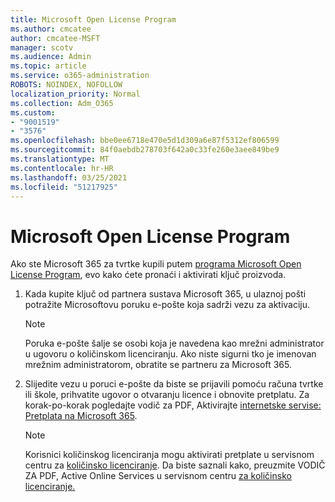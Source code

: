 ```yaml
---
title: Microsoft Open License Program
ms.author: cmcatee
author: cmcatee-MSFT
manager: scotv
ms.audience: Admin
ms.topic: article
ms.service: o365-administration
ROBOTS: NOINDEX, NOFOLLOW
localization_priority: Normal
ms.collection: Adm_O365
ms.custom:
- "9001519"
- "3576"
ms.openlocfilehash: bbe0ee6718e470e5d1d309a6e87f5312ef806599
ms.sourcegitcommit: 84f0aebdb278703f642a0c33fe260e3aee849be9
ms.translationtype: MT
ms.contentlocale: hr-HR
ms.lasthandoff: 03/25/2021
ms.locfileid: "51217925"
---
```

# <a name="microsoft-open-license-program"></a>Microsoft Open License Program

Ako ste Microsoft 365 za tvrtke kupili putem [programa Microsoft Open License Program](https://go.microsoft.com/fwlink/p/?LinkID=613298), evo kako ćete pronaći i aktivirati ključ proizvoda.

1. Kada kupite ključ od partnera sustava Microsoft 365, u ulaznoj pošti potražite Microsoftovu poruku e-pošte koja sadrži vezu za aktivaciju.

    > [!NOTE]
    > Poruka e-pošte šalje se osobi koja je navedena kao mrežni administrator u ugovoru o količinskom licenciranju. Ako niste sigurni tko je imenovan mrežnim administratorom, obratite se partneru za Microsoft 365.
1. Slijedite vezu u poruci e-pošte da biste se prijavili pomoću računa tvrtke ili škole, prihvatite ugovor o otvaranju licence i obnovite pretplatu. Za korak-po-korak pogledajte vodič za PDF, Aktivirajte [internetske servise: Pretplata na Microsoft 365](https://go.microsoft.com/fwlink/p/?LinkId=618100).

    > [!NOTE]
    > Korisnici količinskog licenciranja mogu aktivirati pretplate u servisnom centru za [količinsko licenciranje](https://go.microsoft.com/fwlink/p/?LinkID=282016). Da biste saznali kako, preuzmite VODIČ ZA PDF, Active Online Services u servisnom centru [za količinsko licenciranje.](https://go.microsoft.com/fwlink/p/?LinkId=618096)